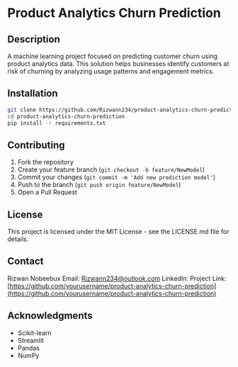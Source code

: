 # Product Analytics Churn Prediction

## Description
A machine learning project focused on predicting customer churn using product analytics data. This solution helps businesses identify customers at risk of churning by analyzing usage patterns and engagement metrics. 

## Installation
```bash
git clone https://github.com/Rizwann234/product-analytics-churn-prediction.git
cd product-analytics-churn-prediction
pip install -r requirements.txt
```

## Contributing
1. Fork the repository
2. Create your feature branch (`git checkout -b feature/NewModel`)
3. Commit your changes (`git commit -m 'Add new prediction model'`)
4. Push to the branch (`git push origin feature/NewModel`)
5. Open a Pull Request

## License
This project is licensed under the MIT License - see the LICENSE.md file for details.

## Contact
Rizwan Nobeebux
Email: Rizwann234@outlook.com
LinkedIn:
Project Link: [https://github.com/yourusername/product-analytics-churn-prediction](https://github.com/yourusername/product-analytics-churn-prediction)

## Acknowledgments
* Scikit-learn
* Streamlit
* Pandas
* NumPy